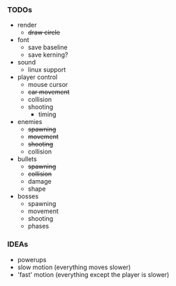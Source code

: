 
### TODOs

- render
    - ~~draw circle~~
- font
    - save baseline
    - save kerning?
- sound
    - linux support
- player control
    - mouse cursor
    - ~~car movement~~
    - collision
    - shooting
        - timing
- enemies
    - ~~spawning~~
    - ~~movement~~
    - ~~shooting~~
    - collision
- bullets
    - ~~spawning~~
    - ~~collision~~
    - damage
    - shape
- bosses
    - spawning
    - movement
    - shooting
    - phases


### IDEAs

- powerups
- slow motion (everything moves slower)
- 'fast' motion (everything except the player is slower)
